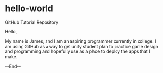 # hello-world
GitHub Tutorial Repository

Hello, 

  My name is James, and I am an aspiring programmer currently in college.
  I am using GitHub as a way to get unity student plan to practice game design
  and programming and hopefully use as a place to deploy the apps that I make.
  
  --End--
